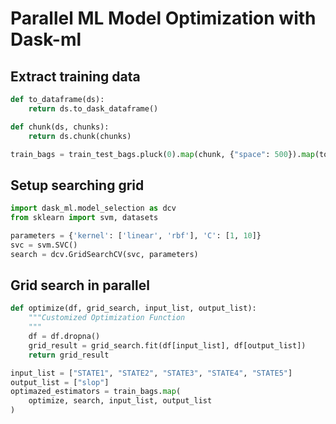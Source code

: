 # Parallel ML Model Optimization with Dask-ml

## Extract training data
```python
def to_dataframe(ds):
    return ds.to_dask_dataframe()

def chunk(ds, chunks):
    return ds.chunk(chunks)
```

```python
train_bags = train_test_bags.pluck(0).map(chunk, {"space": 500}).map(to_dataframe)
```

## Setup searching grid
```python
import dask_ml.model_selection as dcv
from sklearn import svm, datasets

parameters = {'kernel': ['linear', 'rbf'], 'C': [1, 10]}
svc = svm.SVC()
search = dcv.GridSearchCV(svc, parameters)
```

## Grid search in parallel
```python
def optimize(df, grid_search, input_list, output_list):
    """Customized Optimization Function
    """
    df = df.dropna()
    grid_result = grid_search.fit(df[input_list], df[output_list])
    return grid_result
```

```python
input_list = ["STATE1", "STATE2", "STATE3", "STATE4", "STATE5"]
output_list = ["slop"]
optimazed_estimators = train_bags.map(
    optimize, search, input_list, output_list
)
```